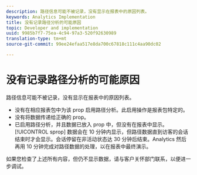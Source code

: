 ```yaml
---
description: 路径信息可能不被记录，没有显示在报表中的原因列表。
keywords: Analytics Implementation
title: 没有记录路径分析的可能原因
topic: Developer and implementation
uuid: 9985b7f7-75ea-4c94-97a3-520f92630989
translation-type: tm+mt
source-git-commit: 99ee24efaa517e8da700c67818c111c4aa90dc02

---
```



# 没有记录路径分析的可能原因

路径信息可能不被记录，没有显示在报表中的原因列表。

* 没有在相应报表包中为该 prop 启用路径分析。此启用操作是报表包特定的。
* 没有将数据传递给正确的 prop。
* 已启用路径分析，并且数据已放入 prop 中，但没有在报表中显示。[!UICONTROL sprop] 数据会在 10 分钟内显示，但路径数据直到访客的会话结束时才会显示。会话停留在非活动状态达 30 分钟后结束。Analytics 然后再用 10 分钟完成对路径数据的处理，以在报表中最终演示。

如果您检查了上述所有内容，但仍不显示数据，请与客户关怀部门联系，以便进一步调试。
